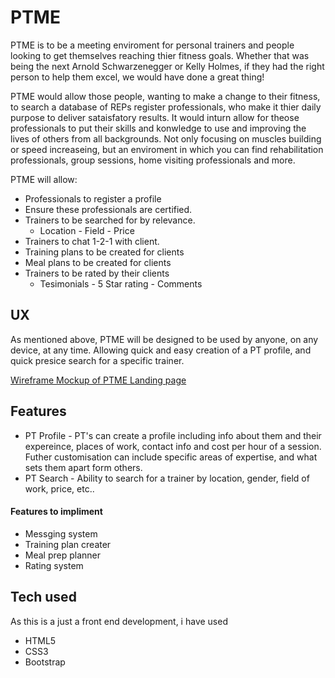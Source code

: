 # PTME #

PTME is to be a meeting enviroment for personal trainers and people looking to get themselves reaching thier fitness goals. 
Whether that was being the next Arnold Schwarzenegger or Kelly Holmes, if they had the right person to help them excel, we would have done a great thing!

PTME would allow those people, wanting to make a change to their fitness, to search a database of REPs register professionals, who make it thier daily purpose to deliver sataisfatory results.
It would inturn allow for theose professionals to put their skills and konwledge to use and improving the lives of others from all backgrounds. Not only focusing on muscles building or speed increaseing,
but an enviroment in which you can find rehabilitation professionals, group sessions, home visiting professionals and more. 

PTME will allow:
* Professionals to register a profile
* Ensure these professionals are certified.
* Trainers to be searched for by relevance.
   * Location - Field - Price
* Trainers to chat 1-2-1 with client.
* Training plans to be created for clients
* Meal plans to be created for clients
* Trainers to be rated by their clients
    * Tesimonials - 5 Star rating - Comments

## UX ##

As mentioned above, PTME will be designed to be used by anyone, on any device, at any time. Allowing quick and easy creation of a PT profile, and quick presice search for a specific trainer.

[Wireframe Mockup of PTME Landing page](assets/ptme-wireframe.png)

## Features ##

* PT Profile - PT's can create a profile including info about them and their expereince, places of work, contact info and cost per hour of a session. Futher customisation can include specific areas of expertise, and what sets them apart form others.
* PT Search - Ability to search for a trainer by location, gender, field of work, price, etc..


#### Features to impliment ###

* Messging system
* Training plan creater
* Meal prep planner
* Rating system

## Tech used ##

As this is a just a front end development, i have used
* HTML5
* CSS3
* Bootstrap